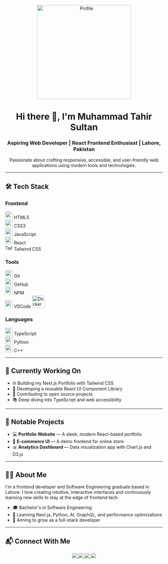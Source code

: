 <p align="center">
  <img src="https://media.licdn.com/dms/image/v2/D4D03AQEzvk3hPxyAfw/profile-displayphoto-shrink_400_400/profile-displayphoto-shrink_400_400/0/1722406668809?e=1752105600&v=beta&t=maLlMANY0DHTnwyS_38MWorOdk4v9Z-QcGKmhxAbyD4" width="300"  height="300"alt="Profile" />
</p>

<h1 align="center">Hi there 👋, I'm <strong>Muhammad Tahir Sultan</strong></h1>
<h3 align="center">Aspiring Web Developer | React Frontend Enthusiast | Lahore, Pakistan</h3>
<p align="center">
  Passionate about crafting responsive, accessible, and user-friendly web applications using modern tools and technologies.
</p>

---

## 🛠️ Tech Stack

### Frontend
<img src="https://cdn.jsdelivr.net/gh/devicons/devicon/icons/html5/html5-original.svg" width="24" /> HTML5  
<img src="https://cdn.jsdelivr.net/gh/devicons/devicon/icons/css3/css3-original.svg" width="24" /> CSS3  
<img src="https://cdn.jsdelivr.net/gh/devicons/devicon/icons/javascript/javascript-original.svg" width="24" /> JavaScript  
<img src="https://cdn.jsdelivr.net/gh/devicons/devicon/icons/react/react-original.svg" width="24" /> React  
<img src="https://img.shields.io/badge/Tailwind_CSS-38B2AC?style=for-the-badge&logo=tailwind-css&logoColor=white" alt="Tailwind CSS Badge" width="24" height="17" />
Tailwind CSS  

### Tools
<img src="https://cdn.jsdelivr.net/gh/devicons/devicon/icons/git/git-original.svg" width="24" /> Git  
<img src="https://cdn.jsdelivr.net/gh/devicons/devicon/icons/github/github-original.svg" width="24" /> GitHub  
<img src="https://cdn.jsdelivr.net/gh/devicons/devicon/icons/npm/npm-original-wordmark.svg" width="24" /> NPM  
<img src="https://cdn.jsdelivr.net/gh/devicons/devicon/icons/vscode/vscode-original.svg" width="24" /> VSCode 
<img src="https://cdn.jsdelivr.net/gh/devicons/devicon/icons/docker/docker-original.svg" width="40" alt="Docker" />

### Languages
<img src="https://cdn.jsdelivr.net/gh/devicons/devicon/icons/typescript/typescript-original.svg" width="24" /> TypeScript  
<img src="https://cdn.jsdelivr.net/gh/devicons/devicon/icons/python/python-original.svg" width="24" /> Python  
<img src="https://cdn.jsdelivr.net/gh/devicons/devicon/icons/cplusplus/cplusplus-original.svg" width="24" /> C++  

---

## 🚀 Currently Working On
- 🌐 Building my Next.js Portfolio with Tailwind CSS
- 🔧 Developing a reusable React UI Component Library
- 👥 Contributing to open source projects
- 📚 Deep diving into TypeScript and web accessibility

---

## 📁 Notable Projects
- 💻 **Portfolio Website** — A sleek, modern React-based portfolio  
- 🛒 **E-commerce UI** — A demo frontend for online store  
- 📊 **Analytics Dashboard** — Data visualization app with Chart.js and D3.js  

---

## 👨‍💻 About Me
I'm a frontend developer and Software Engineering graduate based in Lahore. I love creating intuitive, interactive interfaces and continuously learning new skills to stay at the edge of frontend tech.

- 🎓 Bachelor's in Software Engineering 
- 🌱 Learning Next.js, Python, AI, GraphQL, and performance optimizations  
- 🎯 Aiming to grow as a full-stack developer  

---

## 📬 Connect With Me

<p align="center">
  <a href=["https://github.com/MuhammadTahirSultan"](https://github.com/Tahirsultan777)>
    <img src="https://img.shields.io/badge/GitHub-MuhammadTahirSultan-181717?style=for-the-badge&logo=github&logoColor=white" />
  </a>
  <a href="[https://linkedin.com/in/MuhammadTahirSultan](https://www.linkedin.com/in/m-tahir-sultan1/)">
    <img src="https://img.shields.io/badge/LinkedIn-MuhammadTahirSultan-0A66C2?style=for-the-badge&logo=linkedin&logoColor=white" />
  </a>
  <a href="mailto:mtahirsultan65@gmail.com">
    <img src="https://img.shields.io/badge/Email-hello@muhammadtahir.dev-D14836?style=for-the-badge&logo=gmail&logoColor=white" />
  </a>
  <a href="https://twitter.com/MuhammadTS">
    <img src="https://img.shields.io/badge/Twitter-@MuhammadTS-1DA1F2?style=for-the-badge&logo=twitter&logoColor=white" />
  </a>
</p>
